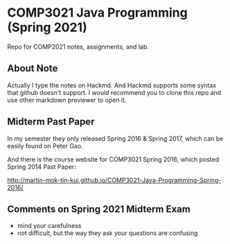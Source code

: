 # COMP3021 Java Programming (Spring 2021)

Repo for COMP2021 notes, assignments, and lab.

## About Note

Actually I type the notes on Hackmd. And Hackmd supports some syntax that github doesn't support. I would recommend you to clone this repo and use other markdown previewer to open it.

## Midterm Past Paper

In my semester they only released Spring 2016 & Spring 2017, which can be easily found on Peter Gao.

And there is the course website for COMP3021 Spring 2016, which posted Spring 2014 Past Paper:

http://martin-mok-tin-kui.github.io/COMP3021-Java-Programming-Spring-2016/

## Comments on Spring 2021 Midterm Exam

* mind your carefulness
* not difficult, but the way they ask your questions are confusing
